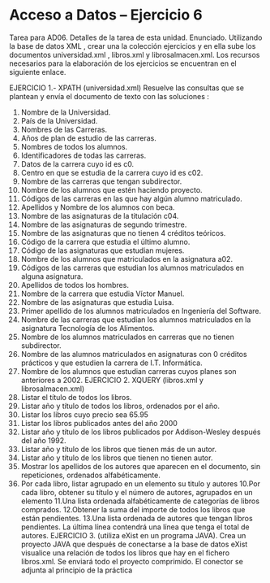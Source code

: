 #  Acceso a Datos – Ejercicio 6

Tarea para AD06.
 Detalles de la tarea de esta unidad.
 Enunciado.
 Utilizando la base de datos XML , crear una la colección  ejercicios y en ella sube los documentos 
universidad.xml , libros.xml y  librosalmacen.xml.
 Los recursos necesarios para la elaboración de los ejercicios se encuentran en el siguiente enlace. 
 
EJERCICIO 1.- XPATH (universidad.xml)
 Resuelve las consultas que se plantean y envía el documento de texto con las soluciones :
 1. Nombre de la Universidad.
 2. País de la Universidad.
 3. Nombres de las Carreras.
 4. Años de plan de estudio de las carreras.
 5. Nombres de todos los alumnos.
 6. Identificadores de todas las carreras.
 7. Datos de la carrera cuyo id es c0.
 8. Centro en que se estudia de la carrera cuyo id es c02.
 9. Nombre de las carreras que tengan subdirector.
 10. Nombre de los alumnos que estén haciendo proyecto.
 11. Códigos de las carreras en las que hay algún alumno matriculado.
 12. Apellidos y Nombre de los alumnos con beca.
 13. Nombre de las asignaturas de la titulación c04.
 14. Nombre de las asignaturas de segundo trimestre.
 15. Nombre de las asignaturas que no tienen 4 créditos teóricos.
 16. Código de la carrera que estudia el último alumno.
 17. Código de las asignaturas que estudian mujeres.
 18. Nombre de los alumnos que matriculados en la asignatura a02.
 19. Códigos de las carreras que estudian los alumnos matriculados en alguna asignatura.
 20. Apellidos de todos los hombres.
 21. Nombre de la carrera que estudia Víctor Manuel.
 22. Nombre de las asignaturas que estudia Luisa.
 23. Primer apellido de los alumnos matriculados en Ingeniería del Software.
 24. Nombre de las carreras que estudian los alumnos matriculados en la asignatura Tecnología de 
los Alimentos.
 25. Nombre de los alumnos matriculados en carreras que no tienen subdirector.
 26. Nombre de las alumnos matriculados en asignaturas con 0 créditos prácticos y que estudien la 
carrera de I.T. Informática.
 27. Nombre de los alumnos que estudian carreras cuyos planes son anteriores a 2002.
 EJERCICIO 2. XQUERY (libros.xml y librosalmacen.xml)
 1. Listar el título de todos los libros.
 2. Listar año y título de todos los libros, ordenados por el año.
 3. Listar los libros cuyo precio sea 65.95
 4. Listar los libros publicados antes del año 2000
 5. Listar año y título de los libros publicados por Addison-Wesley después del año 1992.
 6. Listar año y título de los libros que tienen más de un autor.
 7. Listar año y título de los libros que tienen no tienen autor.
 8. Mostrar los apellidos de los autores que aparecen en el documento, sin repeticiones, 
ordenados alfabéticamente.
 9. Por cada libro, listar agrupado en un elemento <result> su titulo y autores
 10.Por cada libro, obtener su título y el número de autores, agrupados en un elemento <libro>
 11.Una lista ordenada alfabéticamente de categorías de libros comprados.
 12.Obtener la suma del importe de todos los libros que están pendientes.
 13.Una lista ordenada de autores que tengan libros pendientes. La última línea contendrá una 
línea que tenga el total de autores.
 EJERCICIO 3. (utiliza eXist en un programa JAVA).
 Crea un proyecto JAVA que después de conectarse a la base de datos eXist visualice una relación de 
todos los libros que hay en el fichero libros.xml. Se enviará todo el proyecto comprimido.
 El conector se adjunta al principio de la práctica

